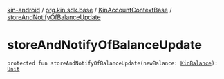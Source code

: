 [kin-android](../../index.md) / [org.kin.sdk.base](../index.md) / [KinAccountContextBase](index.md) / [storeAndNotifyOfBalanceUpdate](./store-and-notify-of-balance-update.md)

# storeAndNotifyOfBalanceUpdate

`protected fun storeAndNotifyOfBalanceUpdate(newBalance: `[`KinBalance`](../../org.kin.sdk.base.models/-kin-balance/index.md)`): `[`Unit`](https://kotlinlang.org/api/latest/jvm/stdlib/kotlin/-unit/index.html)